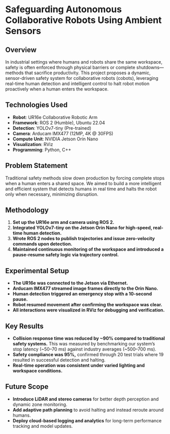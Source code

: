 # Safeguarding Autonomous Collaborative Robots Using Ambient Sensors

## Overview
In industrial settings where humans and robots share the same workspace, safety is often enforced through physical barriers or complete shutdowns—methods that sacrifice productivity. This project proposes a dynamic, sensor-driven safety system for collaborative robots (cobots), leveraging real-time human detection and intelligent control to halt robot motion proactively when a human enters the workspace.

## Technologies Used

- **Robot**: UR16e Collaborative Robotic Arm
- **Framework**: ROS 2 (Humble), Ubuntu 22.04
- **Detection**: YOLOv7-tiny (Pre-trained)
- **Camera**: Arducam IMX477 (12MP, 4K @ 30FPS)
- **Compute Unit**: NVIDIA Jetson Orin Nano
- **Visualization**: RViz
- **Programming**: Python, C++

## Problem Statement
Traditional safety methods slow down production by forcing complete stops when a human enters a shared space. We aimed to build a more intelligent and efficient system that detects humans in real time and halts the robot only when necessary, minimizing disruption.

## Methodology

1. **Set up the UR16e arm and camera using ROS 2.**
2. **Integrated YOLOv7-tiny on the Jetson Orin Nano for high-speed, real-time human detection.**
3. **Wrote ROS 2 nodes to publish trajectories and issue zero-velocity commands upon detection.**
4. **Maintained continuous monitoring of the workspace and introduced a pause-resume safety logic via trajectory control.**

## Experimental Setup

- **The UR16e was connected to the Jetson via Ethernet.**
- **Arducam IMX477 streamed image frames directly to the Orin Nano.**
- **Human detection triggered an emergency stop with a 10-second pause.**
- **Robot resumed movement after confirming the workspace was clear.**
- **All interactions were visualized in RViz for debugging and verification.**

## Key Results

- **Collision response time was reduced by ~90% compared to traditional safety systems.** This was measured by benchmarking our system’s stop latency (~50–70 ms) against industry averages (~500–700 ms).
- **Safety compliance was 95%,** confirmed through 20 test trials where 19 resulted in successful detection and halting.
- **Real-time operation was consistent under varied lighting and workspace conditions.**

## Future Scope

- **Introduce LiDAR and stereo cameras** for better depth perception and dynamic zone monitoring.
- **Add adaptive path planning** to avoid halting and instead reroute around humans.
- **Deploy cloud-based logging and analytics** for long-term performance tracking and model updates.

